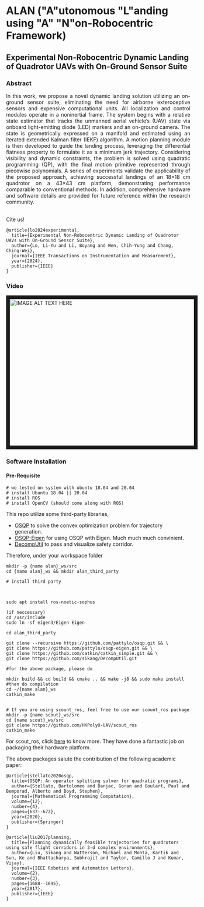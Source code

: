 # ALAN ("A"utonomous "L"anding using "A" "N"on-Robocentric Framework)
## Experimental Non-Robocentric Dynamic Landing of Quadrotor UAVs with On-Ground Sensor Suite

### Abstract
<div align="justify">
In this work, we propose a novel dynamic landing solution utilizing an on-ground sensor suite, eliminating the need for airborne exteroceptive sensors and expensive computational units. All localization and control modules operate in a noninertial frame. The system begins with a relative state estimator that tracks the unmanned aerial vehicle’s (UAV) state via onboard light-emitting diode (LED) markers and an on-ground camera. The state is geometrically expressed on a manifold and estimated using an iterated extended Kalman filter (IEKF) algorithm. A motion planning module is then developed to guide the landing process, leveraging the differential flatness property to formulate it as a minimum jerk trajectory. Considering visibility and dynamic constraints, the problem is solved using quadratic programming (QP), with the final motion primitive represented through piecewise polynomials. A series of experiments validate the applicability of the proposed approach, achieving successful landings of an 18×18 cm quadrotor on a 43×43 cm platform, demonstrating performance comparable to conventional methods. In addition, comprehensive hardware and software details are provided for future reference within the research community.
</div>
<br/>

Cite us!
```
@article{lo2024experimental,
  title={Experimental Non-Robocentric Dynamic Landing of Quadrotor UAVs with On-Ground Sensor Suite},
  author={Lo, Li-Yu and Li, Boyang and Wen, Chih-Yung and Chang, Ching-Wei},
  journal={IEEE Transactions on Instrumentation and Measurement},
  year={2024},
  publisher={IEEE}
}
```

### Video
<a href="https://www.youtube.com/watch?v=7wiCh46MQmc&ab_channel=AIRO-LAB%40HKPolyU
" target="_blank"><img src="https://img.youtube.com/vi/7wiCh46MQmc/0.jpg" 
alt="IMAGE ALT TEXT HERE" width="533" height="400" border="10" /></a>
### Software Installation
#### Pre-Requisite

```
# we tested on system with ubuntu 18.04 and 20.04 
# install Ubuntu 18.04 || 20.04
# install ROS
# install OpenCV (should come along with ROS)
```

This repo utilize some third-party libraries,
- [OSQP](https://github.com/osqp/osqp.git) to solve the convex optimization problem for trajectory generation. <br/>
- [OSQP-Eigen](https://github.com/robotology/osqp-eigen.git) for using OSQP with Eigen. Much much much convinient.
- [DecompUtil](https://github.com/sikang/DecompUtil.git) to pass and visualize safety corridor.

Therefore, under your workspace folder
```
mkdir -p {name alan}_ws/src
cd {name alan}_ws && mkdir alan_third_party

# install third party



sudo apt install ros-noetic-sophus

(if neccessary)
cd /usr/include
sudo ln -sf eigen3/Eigen Eigen

cd alan_third_party

git clone --recursive https://github.com/pattylo/osqp.git && \
git clone https://github.com/pattylo/osqp-eigen.git && \
git clone https://github.com/catkin/catkin_simple.git && \
git clone https://github.com/sikang/DecompUtil.git

#for the above package, please do

mkdir build && cd build && cmake .. && make -j8 && sudo make install
#then do compilation
cd ~/{name alan}_ws
catkin_make


# If you are using scount_ros, feel free to use our scount_ros package
mkdir -p {name scout}_ws/src
cd {name scout}_ws/src
git clone https://github.com/HKPolyU-UAV/scout_ros
catkin_make
```
For scout_ros, click [here](https://github.com/agilexrobotics/scout_ros.git) to know more. They have done a fantastic job on packaging their hardware platform.

The above packages salute the contribution of the following academic paper:

```
@article{stellato2020osqp,
  title={OSQP: An operator splitting solver for quadratic programs},
  author={Stellato, Bartolomeo and Banjac, Goran and Goulart, Paul and Bemporad, Alberto and Boyd, Stephen},
  journal={Mathematical Programming Computation},
  volume={12},
  number={4},
  pages={637--672},
  year={2020},
  publisher={Springer}
}

@article{liu2017planning,
  title={Planning dynamically feasible trajectories for quadrotors using safe flight corridors in 3-d complex environments},
  author={Liu, Sikang and Watterson, Michael and Mohta, Kartik and Sun, Ke and Bhattacharya, Subhrajit and Taylor, Camillo J and Kumar, Vijay},
  journal={IEEE Robotics and Automation Letters},
  volume={2},
  number={3},
  pages={1688--1695},
  year={2017},
  publisher={IEEE}
}
```


<!-- Now, below shows the architecture of the software platform: -->


<!-- ### Hardware Used in Literature -->
